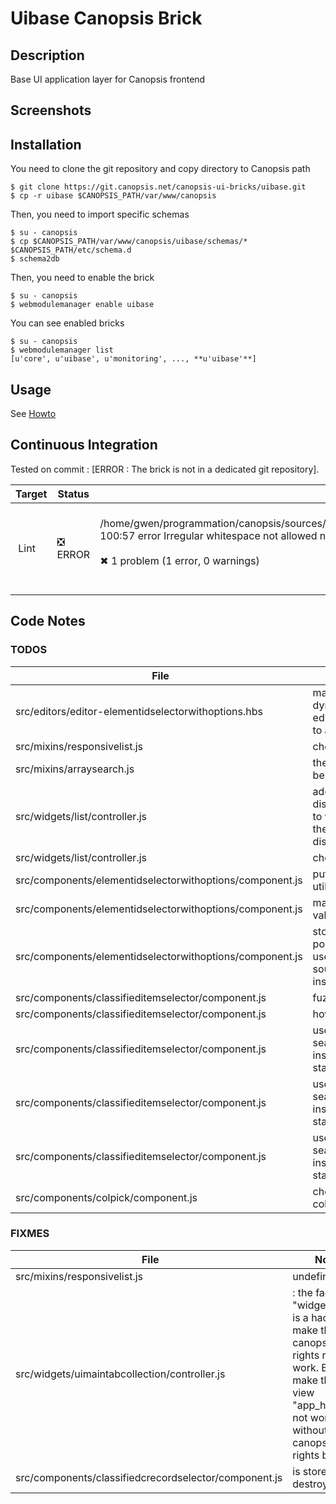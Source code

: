 # Uibase Canopsis Brick

## Description

Base UI application layer for Canopsis frontend

## Screenshots



## Installation

You need to clone the git repository and copy directory to Canopsis path

    $ git clone https://git.canopsis.net/canopsis-ui-bricks/uibase.git
    $ cp -r uibase $CANOPSIS_PATH/var/www/canopsis

Then, you need to import specific schemas

    $ su - canopsis
    $ cp $CANOPSIS_PATH/var/www/canopsis/uibase/schemas/* $CANOPSIS_PATH/etc/schema.d
    $ schema2db

Then, you need to enable the brick

    $ su - canopsis
    $ webmodulemanager enable uibase

You can see enabled bricks

    $ su - canopsis
    $ webmodulemanager list
    [u'core', u'uibase', u'monitoring', ..., **u'uibase'**]

## Usage

See [Howto](https://git.canopsis.net/canopsis-ui-bricks/uibase/blob/master/doc/index.rst)

## Continuous Integration

Tested on commit : [ERROR : The brick is not in a dedicated git repository].

| Target | Status | Log |
| ------ | ------ | --- |
| Lint   | :negative_squared_cross_mark: ERROR | <br>/home/gwen/programmation/canopsis/sources/webcore/var/www/canopsis/uibase/src/widgets/widgetcontainer/controller.js<br>  100:57  error  Irregular whitespace not allowed  no-irregular-whitespace<br><br>✖ 1 problem (1 error, 0 warnings)<br><br> |

## Code Notes

### TODOS

| File   | Note   |
|--------|--------|
| src/editors/editor-elementidselectorwithoptions.hbs | manage search in a dynamic way, as an editor property binding to a search method |
| src/mixins/responsivelist.js | check if still used |
| src/mixins/arraysearch.js | these checks should be asserts |
| src/widgets/list/controller.js | add an error in displayedErrors array, to warn the user that the data cannot be displayed |
| src/widgets/list/controller.js | check if useless or not |
| src/components/elementidselectorwithoptions/component.js | put this on a dedicated util |
| src/components/elementidselectorwithoptions/component.js | manage default values |
| src/components/elementidselectorwithoptions/component.js | stop using polymorphicTypeKey, use sourceMappingKeys instead |
| src/components/classifieditemselector/component.js | fuzzy search |
| src/components/classifieditemselector/component.js | hover effect |
| src/components/classifieditemselector/component.js | use searchmethodsregistry instead of plain old static code |
| src/components/classifieditemselector/component.js | use searchmethodsregistry instead of plain old static code |
| src/components/classifieditemselector/component.js | use searchmethodsregistry instead of plain old static code |
| src/components/colpick/component.js | check to destroy colpick |


### FIXMES

| File   | Note   |
|--------|--------|
| src/mixins/responsivelist.js | undefined |
| src/widgets/uimaintabcollection/controller.js |: the factory "widgetbase" is a hack to make the canopsis rights reopen work. But it make the view "app_header" not working without the canopsis-rights brick |
| src/components/classifiedcrecordselector/component.js | is store destroyed? |
